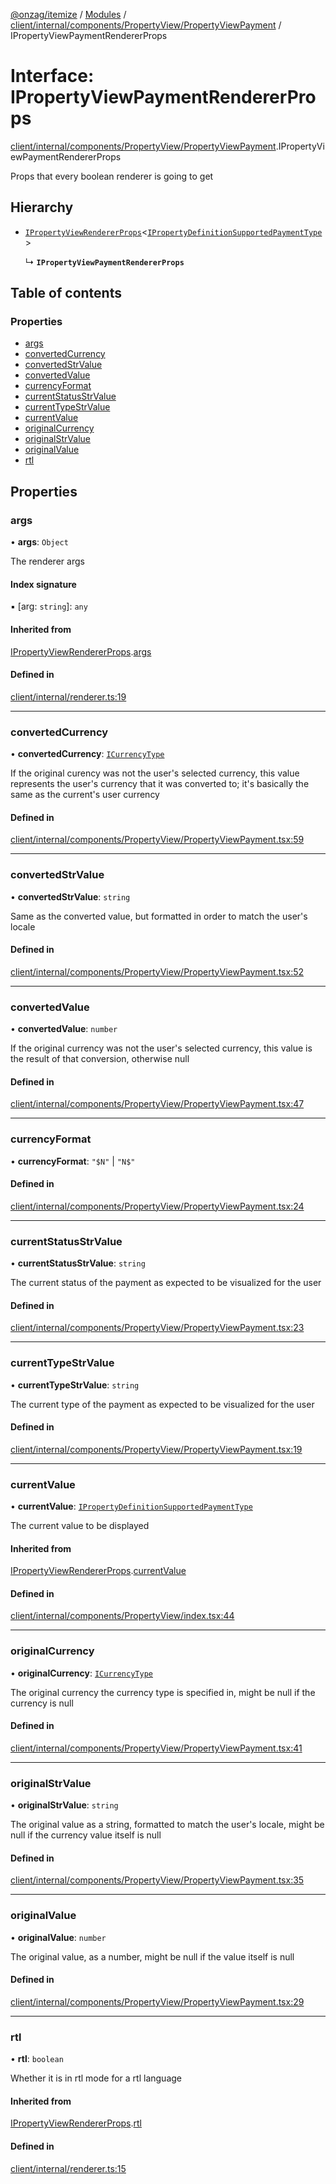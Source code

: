 [@onzag/itemize](../README.md) / [Modules](../modules.md) / [client/internal/components/PropertyView/PropertyViewPayment](../modules/client_internal_components_PropertyView_PropertyViewPayment.md) / IPropertyViewPaymentRendererProps

# Interface: IPropertyViewPaymentRendererProps

[client/internal/components/PropertyView/PropertyViewPayment](../modules/client_internal_components_PropertyView_PropertyViewPayment.md).IPropertyViewPaymentRendererProps

Props that every boolean renderer is going to get

## Hierarchy

- [`IPropertyViewRendererProps`](client_internal_components_PropertyView.IPropertyViewRendererProps.md)\<[`IPropertyDefinitionSupportedPaymentType`](base_Root_Module_ItemDefinition_PropertyDefinition_types_payment.IPropertyDefinitionSupportedPaymentType.md)\>

  ↳ **`IPropertyViewPaymentRendererProps`**

## Table of contents

### Properties

- [args](client_internal_components_PropertyView_PropertyViewPayment.IPropertyViewPaymentRendererProps.md#args)
- [convertedCurrency](client_internal_components_PropertyView_PropertyViewPayment.IPropertyViewPaymentRendererProps.md#convertedcurrency)
- [convertedStrValue](client_internal_components_PropertyView_PropertyViewPayment.IPropertyViewPaymentRendererProps.md#convertedstrvalue)
- [convertedValue](client_internal_components_PropertyView_PropertyViewPayment.IPropertyViewPaymentRendererProps.md#convertedvalue)
- [currencyFormat](client_internal_components_PropertyView_PropertyViewPayment.IPropertyViewPaymentRendererProps.md#currencyformat)
- [currentStatusStrValue](client_internal_components_PropertyView_PropertyViewPayment.IPropertyViewPaymentRendererProps.md#currentstatusstrvalue)
- [currentTypeStrValue](client_internal_components_PropertyView_PropertyViewPayment.IPropertyViewPaymentRendererProps.md#currenttypestrvalue)
- [currentValue](client_internal_components_PropertyView_PropertyViewPayment.IPropertyViewPaymentRendererProps.md#currentvalue)
- [originalCurrency](client_internal_components_PropertyView_PropertyViewPayment.IPropertyViewPaymentRendererProps.md#originalcurrency)
- [originalStrValue](client_internal_components_PropertyView_PropertyViewPayment.IPropertyViewPaymentRendererProps.md#originalstrvalue)
- [originalValue](client_internal_components_PropertyView_PropertyViewPayment.IPropertyViewPaymentRendererProps.md#originalvalue)
- [rtl](client_internal_components_PropertyView_PropertyViewPayment.IPropertyViewPaymentRendererProps.md#rtl)

## Properties

### args

• **args**: `Object`

The renderer args

#### Index signature

▪ [arg: `string`]: `any`

#### Inherited from

[IPropertyViewRendererProps](client_internal_components_PropertyView.IPropertyViewRendererProps.md).[args](client_internal_components_PropertyView.IPropertyViewRendererProps.md#args)

#### Defined in

[client/internal/renderer.ts:19](https://github.com/onzag/itemize/blob/59702dd5/client/internal/renderer.ts#L19)

___

### convertedCurrency

• **convertedCurrency**: [`ICurrencyType`](imported_resources.ICurrencyType.md)

If the original curency was not the user's selected
currency, this value represents the user's currency
that it was converted to; it's basically the same as
the current's user currency

#### Defined in

[client/internal/components/PropertyView/PropertyViewPayment.tsx:59](https://github.com/onzag/itemize/blob/59702dd5/client/internal/components/PropertyView/PropertyViewPayment.tsx#L59)

___

### convertedStrValue

• **convertedStrValue**: `string`

Same as the converted value, but formatted in order
to match the user's locale

#### Defined in

[client/internal/components/PropertyView/PropertyViewPayment.tsx:52](https://github.com/onzag/itemize/blob/59702dd5/client/internal/components/PropertyView/PropertyViewPayment.tsx#L52)

___

### convertedValue

• **convertedValue**: `number`

If the original currency was not the user's selected
currency, this value is the result of that conversion,
otherwise null

#### Defined in

[client/internal/components/PropertyView/PropertyViewPayment.tsx:47](https://github.com/onzag/itemize/blob/59702dd5/client/internal/components/PropertyView/PropertyViewPayment.tsx#L47)

___

### currencyFormat

• **currencyFormat**: ``"$N"`` \| ``"N$"``

#### Defined in

[client/internal/components/PropertyView/PropertyViewPayment.tsx:24](https://github.com/onzag/itemize/blob/59702dd5/client/internal/components/PropertyView/PropertyViewPayment.tsx#L24)

___

### currentStatusStrValue

• **currentStatusStrValue**: `string`

The current status of the payment as expected to be visualized for the user

#### Defined in

[client/internal/components/PropertyView/PropertyViewPayment.tsx:23](https://github.com/onzag/itemize/blob/59702dd5/client/internal/components/PropertyView/PropertyViewPayment.tsx#L23)

___

### currentTypeStrValue

• **currentTypeStrValue**: `string`

The current type of the payment as expected to be visualized for the user

#### Defined in

[client/internal/components/PropertyView/PropertyViewPayment.tsx:19](https://github.com/onzag/itemize/blob/59702dd5/client/internal/components/PropertyView/PropertyViewPayment.tsx#L19)

___

### currentValue

• **currentValue**: [`IPropertyDefinitionSupportedPaymentType`](base_Root_Module_ItemDefinition_PropertyDefinition_types_payment.IPropertyDefinitionSupportedPaymentType.md)

The current value to be displayed

#### Inherited from

[IPropertyViewRendererProps](client_internal_components_PropertyView.IPropertyViewRendererProps.md).[currentValue](client_internal_components_PropertyView.IPropertyViewRendererProps.md#currentvalue)

#### Defined in

[client/internal/components/PropertyView/index.tsx:44](https://github.com/onzag/itemize/blob/59702dd5/client/internal/components/PropertyView/index.tsx#L44)

___

### originalCurrency

• **originalCurrency**: [`ICurrencyType`](imported_resources.ICurrencyType.md)

The original currency the currency type is
specified in, might be null if the currency
is null

#### Defined in

[client/internal/components/PropertyView/PropertyViewPayment.tsx:41](https://github.com/onzag/itemize/blob/59702dd5/client/internal/components/PropertyView/PropertyViewPayment.tsx#L41)

___

### originalStrValue

• **originalStrValue**: `string`

The original value as a string, formatted
to match the user's locale, might be null
if the currency value itself is null

#### Defined in

[client/internal/components/PropertyView/PropertyViewPayment.tsx:35](https://github.com/onzag/itemize/blob/59702dd5/client/internal/components/PropertyView/PropertyViewPayment.tsx#L35)

___

### originalValue

• **originalValue**: `number`

The original value, as a number, might be null
if the value itself is null

#### Defined in

[client/internal/components/PropertyView/PropertyViewPayment.tsx:29](https://github.com/onzag/itemize/blob/59702dd5/client/internal/components/PropertyView/PropertyViewPayment.tsx#L29)

___

### rtl

• **rtl**: `boolean`

Whether it is in rtl mode for a rtl language

#### Inherited from

[IPropertyViewRendererProps](client_internal_components_PropertyView.IPropertyViewRendererProps.md).[rtl](client_internal_components_PropertyView.IPropertyViewRendererProps.md#rtl)

#### Defined in

[client/internal/renderer.ts:15](https://github.com/onzag/itemize/blob/59702dd5/client/internal/renderer.ts#L15)

